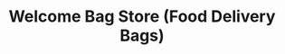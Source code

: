 ---
title: "Welcome Bag Store (Food Delivery Bags)"
url: /karachi/welcome-bag-store-food-delivery-bags/
shop: bag
---